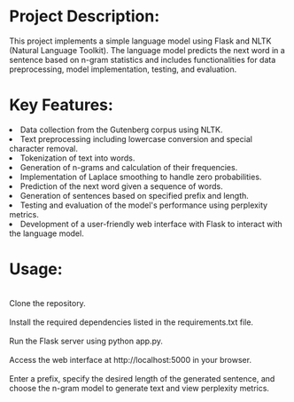 # Project Description:
This project implements a simple language model using Flask and NLTK (Natural Language Toolkit). The language model predicts the next word in a sentence based on n-gram statistics and includes functionalities for data preprocessing, model implementation, testing, and evaluation.

# Key Features:

<li>Data collection from the Gutenberg corpus using NLTK.</li>
<li>Text preprocessing including lowercase conversion and special character removal.</li>
<li>Tokenization of text into words.</li>
<li>Generation of n-grams and calculation of their frequencies.</li>
<li>Implementation of Laplace smoothing to handle zero probabilities.</li>
<li>Prediction of the next word given a sequence of words.</li>
<li>Generation of sentences based on specified prefix and length.</li>
<li>Testing and evaluation of the model's performance using perplexity metrics.</li>
<li>Development of a user-friendly web interface with Flask to interact with the language model.</li>

# Usage:

<br>Clone the repository.</br>
<br>Install the required dependencies listed in the requirements.txt file.</br>
<br>Run the Flask server using python app.py.</br>
<br>Access the web interface at http://localhost:5000 in your browser.</br>
<br>Enter a prefix, specify the desired length of the generated sentence, and choose the n-gram model to generate text and view perplexity metrics.</br>